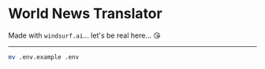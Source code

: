 # World News Translator

Made with `windsurf.ai`... let's be real here... 😘

---

```sh
mv .env.example .env
```
